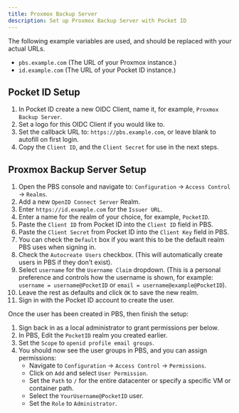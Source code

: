 ```yaml
---
title: Proxmox Backup Server
description: Set up Proxmox Backup Server with Pocket ID
---
```


The following example variables are used, and should be replaced with your actual URLs.

- `pbs.example.com` (The URL of your Proxmox instance.)
- `id.example.com` (The URL of your Pocket ID instance.)

## Pocket ID Setup

1. In Pocket ID create a new OIDC Client, name it, for example, `Proxmox Backup Server`.
2. Set a logo for this OIDC Client if you would like to.
3. Set the callback URL to: `https://pbs.example.com`, or leave blank to autofill on first login.
4. Copy the `Client ID`, and the `Client Secret` for use in the next steps.

## Proxmox Backup Server Setup

1. Open the PBS console and navigate to: `Configuration` -> `Access Control` -> `Realms`.
2. Add a new `OpenID Connect Server` Realm.
3. Enter `https://id.example.com` for the `Issuer URL`.
4. Enter a name for the realm of your choice, for example, `PocketID`.
5. Paste the `Client ID` from Pocket ID into the `Client ID` field in PBS.
6. Paste the `Client Secret` from Pocket ID into the `Client Key` field in PBS.
7. You can check the `Default` box if you want this to be the default realm PBS uses when signing in.
8. Check the `Autocreate Users` checkbox. (This will automatically create users in PBS if they don't exist).
9. Select `username` for the `Username Claim` dropdown. (This is a personal preference and controls how the username is shown, for example: `username = username@PocketID` or `email = username@example@PocketID`).
10. Leave the rest as defaults and click `OK` to save the new realm.
11. Sign in with the Pocket ID account to create the user.

Once the user has been created in PBS, then finish the setup:

1. Sign back in as a local administrator to grant permissions per below.
2. In PBS, Edit the `PocketID` realm you created earlier.
3. Set the `Scope` to `openid profile email groups`.
4. You should now see the user groups in PBS, and you can assign permissions:
   - Navigate to `Configuration` -> `Access Control` -> `Permissions`.
   - Click on `Add` and select `User Permission`.
   - Set the `Path` to `/` for the entire datacenter or specify a specific VM or container path.
   - Select the `YourUsername@PocketID` user.
   - Set the `Role` to `Administrator`.
